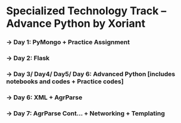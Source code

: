 # Specialized Technology Track – Advance Python by Xoriant

### -> Day 1: PyMongo + Practice Assignment
### -> Day 2: Flask
### -> Day 3/ Day4/ Day5/ Day 6: Advanced Python [includes notebooks and codes + Practice codes]
### -> Day 6: XML + AgrParse
### -> Day 7: AgrParse Cont... + Networking + Templating
